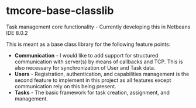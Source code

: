 # tmcore-base-classlib
Task management core functionality - Currently developing this in Netbeans IDE 8.0.2

This is meant as a base class library for the following feature points:
* __Communication__ - I would like to add support for structured communication with server(s) by means of callbacks and TCP. This is also necessary for synchronization of User and Task data.
* __Users__ - Registration, authentication, and capabilities management is the second feature to implement in this project as all features except communication rely on this being present.
* __Tasks__ - The basic framework for task creation, assignment, and management.
